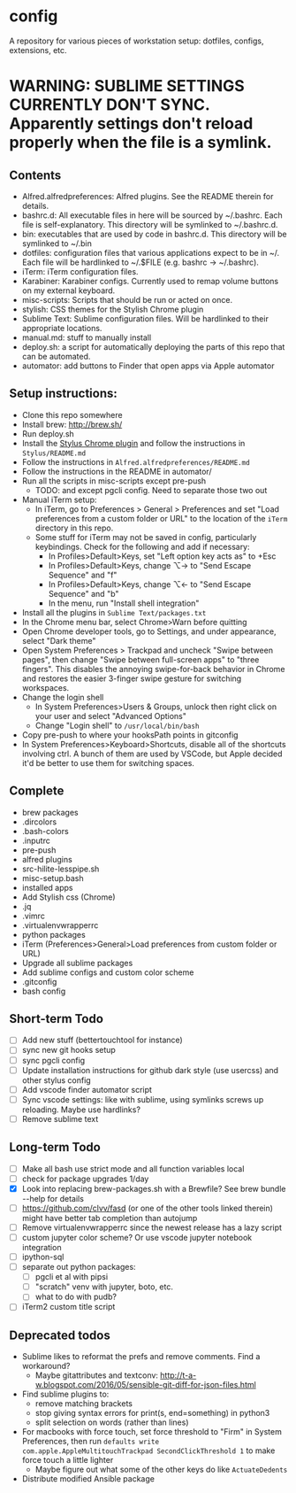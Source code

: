 # config
A repository for various pieces of workstation setup: dotfiles, configs, extensions, etc.

# WARNING: SUBLIME SETTINGS CURRENTLY DON'T SYNC. Apparently settings don't reload properly when the file is a symlink.

## Contents
* Alfred.alfredpreferences: Alfred plugins. See the README therein for details.
* bashrc.d: All executable files in here will be sourced by ~/.bashrc. Each file is
  self-explanatory. This directory will be symlinked to ~/.bashrc.d.
* bin: executables that are used by code in bashrc.d. This directory will be
  symlinked to ~/.bin
* dotfiles: configuration files that various applications expect to be in ~/. Each
  file will be hardlinked to ~/.$FILE (e.g. bashrc -> ~/.bashrc).
* iTerm: iTerm configuration files.
* Karabiner: Karabiner configs. Currently used to remap volume buttons on my external keyboard.
* misc-scripts: Scripts that should be run or acted on once.
* stylish: CSS themes for the Stylish Chrome plugin
* Sublime Text: Sublime configuration files. Will be hardlinked to their appropriate locations.
* manual.md: stuff to manually install
* deploy.sh: a script for automatically deploying the parts of this repo that can be automated.
* automator: add buttons to Finder that open apps via Apple automator

## Setup instructions:
* Clone this repo somewhere
* Install brew: <http://brew.sh/>
* Run deploy.sh
* Install the
  [Stylus Chrome plugin](https://chrome.google.com/webstore/detail/stylus/clngdbkpkpeebahjckkjfobafhncgmne?hl=en)
  and follow the instructions in `Stylus/README.md`
* Follow the instructions in `Alfred.alfredpreferences/README.md`
* Follow the instructions in the README in automator/
* Run all the scripts in misc-scripts except pre-push
  * TODO: and except pgcli config. Need to separate those two out
* Manual iTerm setup:
  * In iTerm, go to Preferences > General > Preferences and set "Load preferences from a custom folder or URL"
    to the location of the `iTerm` directory in this repo.
  * Some stuff for iTerm may not be saved in config, particularly keybindings. Check for the following and add if necessary:
    * In Profiles>Default>Keys, set "Left option key acts as" to +Esc
    * In Profiles>Default>Keys, change ⌥→ to "Send Escape Sequence" and "f"
    * In Profiles>Default>Keys, change ⌥← to "Send Escape Sequence" and "b"
    * In the menu, run "Install shell integration"
* Install all the plugins in `Sublime Text/packages.txt`
* In the Chrome menu bar, select Chrome>Warn before quitting
* Open Chrome developer tools, go to Settings, and under appearance, select "Dark theme"
* Open System Preferences > Trackpad and uncheck "Swipe between pages", then change
  "Swipe between full-screen apps" to "three fingers". This disables the annoying
  swipe-for-back behavior in Chrome and restores the easier 3-finger swipe gesture
  for switching workspaces.
* Change the login shell
  * In System Preferences>Users & Groups, unlock then right click on your user and select "Advanced Options"
  * Change "Login shell" to `/usr/local/bin/bash`
* Copy pre-push to where your hooksPath points in gitconfig
* In System Preferences>Keyboard>Shortcuts, disable all of the shortcuts involving ctrl. A bunch of them are used by VSCode, but Apple decided it'd be better to use them for switching spaces.

## Complete
* brew packages
* .dircolors
* .bash-colors
* .inputrc
* pre-push
* alfred plugins
* src-hilite-lesspipe.sh
* misc-setup.bash
* installed apps
* Add Stylish css (Chrome)
* .jq
* .vimrc
* .virtualenvwrapperrc
* python packages
* iTerm (Preferences>General>Load preferences from custom folder or URL)
* Upgrade all sublime packages
* Add sublime configs and custom color scheme
* .gitconfig
* bash config

## Short-term Todo
* [ ] Add new stuff (bettertouchtool for instance)
* [ ] sync new git hooks setup
* [ ] sync pgcli config
* [ ] Update installation instructions for github dark style (use usercss) and other stylus config
* [ ] Add vscode finder automator script
* [ ] Sync vscode settings: like with sublime, using symlinks screws up reloading. Maybe use hardlinks?
* [ ] Remove sublime text

## Long-term Todo
* [ ] Make all bash use strict mode and all function variables local
* [ ] check for package upgrades 1/day
* [x] Look into replacing brew-packages.sh with a Brewfile? See brew bundle --help for details
* [ ] https://github.com/clvv/fasd (or one of the other tools linked therein) might have better tab completion than autojump
* [ ] Remove virtualenvwrapperrc since the newest release has a lazy script
* [ ] custom jupyter color scheme? Or use vscode jupyter notebook integration
* [ ] ipython-sql
* [ ] separate out python packages:
  * [ ] pgcli et al with pipsi
  * [ ] "scratch" venv with jupyter, boto, etc.
  * [ ] what to do with pudb?
* [ ] iTerm2 custom title script

## Deprecated todos
* Sublime likes to reformat the prefs and remove comments. Find a workaround?
  * Maybe gitattributes and textconv: http://t-a-w.blogspot.com/2016/05/sensible-git-diff-for-json-files.html
* Find sublime plugins to:
  * remove matching brackets
  * stop giving syntax errors for print(s, end=something) in python3
  * split selection on words (rather than lines)
* For macbooks with force touch, set force threshold to "Firm" in System Preferences, then run `defaults write com.apple.AppleMultitouchTrackpad SecondClickThreshold 1` to make force touch a little lighter
  * Maybe figure out what some of the other keys do like `ActuateDedents`
* Distribute modified Ansible package
